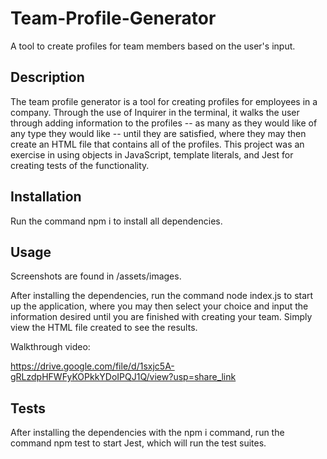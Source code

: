 # Team-Profile-Generator
A tool to create profiles for team members based on the user's input.

## Description

The team profile generator is a tool for creating profiles for employees in a company. Through the use of Inquirer in the terminal, it walks the user through adding information to the profiles -- as many as they would like of any type they would like -- until they are satisfied, where they may then create an HTML file that contains all of the profiles. This project was an exercise in using objects in JavaScript, template literals, and Jest for creating tests of the functionality.

## Installation

Run the command npm i to install all dependencies. 

## Usage
Screenshots are found in /assets/images. 

After installing the dependencies, run the command node index.js to start up the application, where you may then select your choice and input the information desired until you are finished with creating your team. Simply view the HTML file created to see the results.

Walkthrough video:

https://drive.google.com/file/d/1sxjc5A-gRLzdpHFWFyKOPkkYDoIPQJ1Q/view?usp=share_link

## Tests

After installing the dependencies with the npm i command, run the command npm test to start Jest, which will run the test suites.

